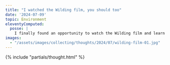 ```yaml
---
title: "I watched the Wilding film, you should too"
date: '2024-07-09'
topic: Environment
eleventyComputed:
  posse: |
    I finally found an opportunity to watch the Wilding film and learn more about the Knepp Estate I visited a few weeks ago. Go see it and fill your heart with hope!
images:
  - "/assets/images/collecting/thoughts/2024/07/wilding-film-01.jpg"
---
```


{% include "partials/thought.html" %}